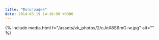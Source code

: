 ```yaml
---
title: "Фотография"
date: 2014-03-19 14:16:00 +0300
---
```



{% include media.html f="/assets/vk_photos/2/cJnX8S9mG-w.jpg" alt="" %}
